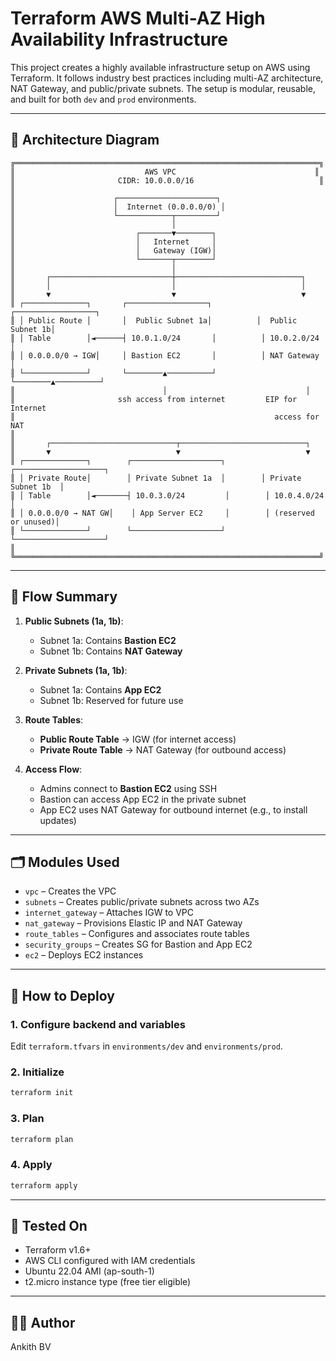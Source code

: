 
# Terraform AWS Multi-AZ High Availability Infrastructure

This project creates a highly available infrastructure setup on AWS using Terraform. It follows industry best practices including multi-AZ architecture, NAT Gateway, and public/private subnets. The setup is modular, reusable, and built for both `dev` and `prod` environments.

---

## 📐 Architecture Diagram

```
╔════════════════════════════════════════════════════════════════════╗
║                             AWS VPC                               ║
║                       CIDR: 10.0.0.0/16                            ║
║                                                                   
║                      ┌──────────────────────┐                     
║                      │  Internet (0.0.0.0/0) │                    
║                      └────────────┬─────────┘                     
║                                   │                                
║                           ┌───────▼────────┐                       
║                           │   Internet     │                       
║                           │   Gateway (IGW)│                       
║                           └───────┬────────┘                       
║                                   │                                
║       ┌───────────────────────────┼────────────────────────────┐   
║       │                           │                            │   
║       ▼                           ▼                            ▼   
║ ┌──────────────┐       ┌──────────────────┐          ┌──────────────────┐
║ │ Public Route │       │  Public Subnet 1a│          │  Public Subnet 1b│
║ │ Table        │◄──────┤ 10.0.1.0/24       │          │ 10.0.2.0/24       │
║ │ 0.0.0.0/0 → IGW│     │ Bastion EC2       │          │ NAT Gateway      │
║ └──────────────┘       └────────▲──────────┘          └────────▲──────────┘
║                                 │                               │
║                       ssh access from internet         EIP for Internet
║                                                          access for NAT
║                                                                   
║       ┌────────────────────────────┬────────────────────────────┐   
║       ▼                            ▼                            ▼   
║ ┌──────────────┐        ┌────────────────────┐        ┌────────────────────┐
║ │ Private Route│        │ Private Subnet 1a  │        │ Private Subnet 1b  │
║ │ Table        │◄───────┤ 10.0.3.0/24         │        │ 10.0.4.0/24         │
║ │ 0.0.0.0/0 → NAT GW│    │ App Server EC2     │        │ (reserved or unused)│
║ └──────────────┘        └────────────────────┘        └────────────────────┘
║                                                                   
╚════════════════════════════════════════════════════════════════════╝
```

---

## 🔁 Flow Summary

1. **Public Subnets (1a, 1b)**:
    - Subnet 1a: Contains **Bastion EC2**
    - Subnet 1b: Contains **NAT Gateway**

2. **Private Subnets (1a, 1b)**:
    - Subnet 1a: Contains **App EC2**
    - Subnet 1b: Reserved for future use

3. **Route Tables**:
    - **Public Route Table** → IGW (for internet access)
    - **Private Route Table** → NAT Gateway (for outbound access)

4. **Access Flow**:
    - Admins connect to **Bastion EC2** using SSH
    - Bastion can access App EC2 in the private subnet
    - App EC2 uses NAT Gateway for outbound internet (e.g., to install updates)

---

## 🗂 Modules Used

- `vpc` – Creates the VPC
- `subnets` – Creates public/private subnets across two AZs
- `internet_gateway` – Attaches IGW to VPC
- `nat_gateway` – Provisions Elastic IP and NAT Gateway
- `route_tables` – Configures and associates route tables
- `security_groups` – Creates SG for Bastion and App EC2
- `ec2` – Deploys EC2 instances

---

## 🚀 How to Deploy

### 1. Configure backend and variables
Edit `terraform.tfvars` in `environments/dev` and `environments/prod`.

### 2. Initialize
```bash
terraform init
```

### 3. Plan
```bash
terraform plan
```

### 4. Apply
```bash
terraform apply
```

---

## 🧪 Tested On

- Terraform v1.6+
- AWS CLI configured with IAM credentials
- Ubuntu 22.04 AMI (ap-south-1)
- t2.micro instance type (free tier eligible)

---

## 👨‍💻 Author

Ankith BV 
